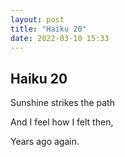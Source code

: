 ```yaml
---
layout: post
title: "Haiku 20"
date: 2022-03-10 15:33
---
```

Haiku 20
-
Sunshine strikes the path

And I feel how I felt then,

Years ago again.
